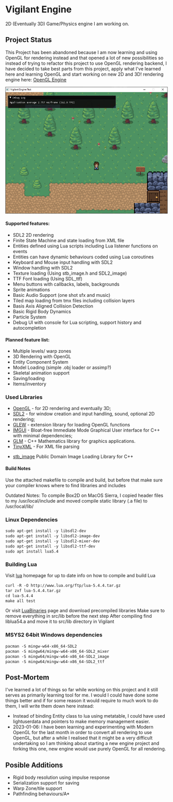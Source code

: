 # Vigilant Engine

2D (Eventually 3D) Game/Physics engine I am working on.

## Project Status

This Project has been abandoned because I am now learning and using OpenGL for rendering instead and that
opened a lot of new possibilities so instead of trying to refactor this project to use OpenGL rendering backend,
I have decided to take best parts from this project, apply what I've learned here and learning OpenGL and start working on
new 2D and 3D! rendering engine here: [OpenGL Engine](https://github.com/kaktusas2598/Villain)

![Vigilant Engine Demo](assets/screenshot.PNG?raw=true "Vigilant Engine Demo: 2D RPG")


#### Supported features:

 * SDL2 2D rendering
 * Finite State Machine and state loading from XML file
 * Entities defined using Lua scripts including Lua listener functions on events
 * Entities can have dynamic behaviours coded using Lua coroutines
 * Keyboard and Mouse input handling with SDL2
 * Window handling with SDL2
 * Texture loading (Using stb_image.h and SDL2_image)
 * TTF Font loading (Using SDL_ttf)
 * Menu buttons with callbacks, labels, backgrounds
 * Sprite animations
 * Basic Audio Support (one shot sfx and music)
 * Tiled map loading from tmx files including collision layers
 * Basis Axis Aligned Collision Detection
 * Basic Rigid Body Dynamics
 * Particle System
 * Debug UI with console for Lua scripting, support history and autocompletion

#### Planned feature list:

 * Multiple levels/ warp zones
 * 3D Rendering with OpenGL
 * Entity Component System
 * Model Loading (simple .obj loader or assimp?)
 * Skeletal animation support
 * Saving/loading
 * Items/inventory


### Used Libraries

 * [OpenGL](https://www.opengl.org) - for 2D rendering and eventually 3D;
 * [SDL2](https://www.libsdl.org/) - for window creation and input handling, sound, optional 2D rendering;
 * [GLEW](https://glew.sourceforge.net/) - extension library for loading OpenGL functions
 * [IMGUI](https://github.com/ocornut/imgui) - Bloat-free Immediate Mode Graphical User interface for C++ with minimal dependencies;
 * [GLM](https://glm.g-truc.net/0.9.8/index.html) - C++ Mathematics library for graphics applications.
 * [TinyXML](https://www.grinninglizard.com/tinyxml/) - For XML file parsing
 + [stb_image](https://github.com/nothings/stb) Public Domain Image Loading Library for C++

 #### Build Notes

 Use the attached makefile to compile and build, but before that make sure your compiler knows where to find libraries and includes

 Outdated Notes:
 To compile Box2D on MacOS Sierra, I copied header files to my /usr/local/include and moved compile static library (.a file) to /usr/local/lib/

### Linux Dependencies

```
sudo apt-get install -y libsdl2-dev
sudo apt-get install -y libsdl2-image-dev
sudo apt-get install -y libsdl2-mixer-dev
sudo apt-get install -y libsdl2-ttf-dev
sudo apt install lua5.4
```

### Building Lua

Visit [lua](://www.lua.org/download.html) homepage for up to date info on how to compile and build Lua
```
curl -R -O http://www.lua.org/ftp/lua-5.4.4.tar.gz
tar zxf lua-5.4.4.tar.gz
cd lua-5.4.4
make all test
```
Or visit [LuaBinaries](https://luabinaries.sourceforge.net/) page and download precompiled libraries
Make sure to remove everything in src/lib before the next step
After compiling find liblua54.a and move it to src/lib directory in Vigilant

### MSYS2 64bit Windows dependencies
```
pacman -S mingw-w64-x86_64-SDL2
pacman -S mingw64/mingw-w64-x86_64-SDL2_mixer
pacman -S mingw64/mingw-w64-x86_64-SDL2_image
pacman -S mingw64/mingw-w64-x86_64-SDL2_ttf
```


## Post-Mortem

I've learned a lot of things so far while working on this project and it still serves as primarily learning
tool for me. I would I could have done some things better and if for some reason it would require to much
work to do them, I will write them down here instead:

 * Instead of binding Entity class to lua using metatable, I could have used lightuserdata and pointers to make memory
   management easier.
 * 2023-01-06: I have been learning and experimenting with Modern OpenGL for the last month in order to convert all rendering to use OpenGL, but after a
   while I realised that it might be a very difficult undertaking so I am thinking about starting a new engine project and forking this one, new engine     would use purely OpenGL for all rendering.

## Posible Additions
 * Rigid body resolution using impulse response
 * Serialization support for saving
 * Warp Zone/tile support
 * Pathfinding behaviours/A*

